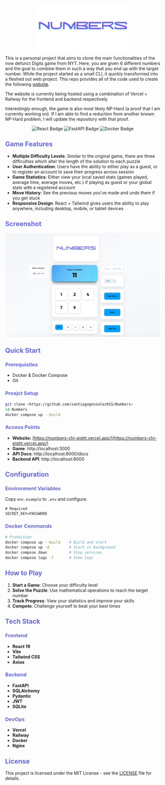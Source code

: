 <style>
h1, h2, h3, h4, h5, h6 {
  color: #6366f1 !important;
}
</style>

<p align="center">
  <img src="frontend/src/assets/numbers_logo.png" alt="Numbers Game Logo" width="300" />
</p>

This is a personal project that aims to clone the main functionalities of the now defunct Digits game from NYT. Here, you are given 6 different numbers and the goal to combine them in such a way that you end up with the target number. While the project started as a small CLI, it quickly transformed into a fleshed out web project. This repo provides all of the code used to create the following [website](https://numbers-chi-eight.vercel.app/).

The website is currently being hosted using a combination of Vercel + Railway for the frontend and backend respectively.

Interestingly enough, the game is also most likely NP-Hard (a proof that I am currently working on). If I am able to find a reduction from another known NP-Hard problem, I will update the repository with that proof.

<p align="center">
  <img src="https://img.shields.io/badge/React-19.1.0-blue" alt="React Badge" />
  <img src="https://img.shields.io/badge/FastAPI-0.104.0-green" alt="FastAPI Badge" />
  <img src="https://img.shields.io/badge/Docker-Ready-blue" alt="Docker Badge" />
</p>

## Game Features

- **Multiple Difficulty Levels**: Similar to the original game, there are three difficulties which alter the length of the solution to each puzzle
- **User Authentication**: Users have the ability to either play as a guest, or to register an account to save their progress across session
- **Game Statistics**: Either view your local saved stats (games played, average time, average moves, etc.) if playing as guest or your global stats with a registered account
- **Move History**: See the previous moves you've made and undo them if you get stuck
- **Responsive Design**: React + Tailwind gives users the ability to play anywhere, including desktop, mobile, or tablet devices

## Screenshot

<p align="center">
  <img src="frontend/src/assets/example_page.png" alt="Numbers Game Screenshot" width="600" />
</p>

## Quick Start

### Prerequisites
- Docker & Docker Compose
- Git

### Proejct Setup
```bash
git clone <https://github.com/santiagogonzalez915/Numbers>
cd Numbers
docker compose up --build
```

### Access Points
- **Website:** [https://numbers-chi-eight.vercel.app/](https://numbers-chi-eight.vercel.app/)
- **Game**: http://localhost:3000
- **API Docs**: http://localhost:8000/docs
- **Backend API**: http://localhost:8000

## Configuration

### Environment Variables
Copy `env.example` to `.env` and configure:

```env
# Required
SECRET_KEY=PASSWORD
```

### Docker Commands
```bash
# Production
docker compose up --build    # Build and start
docker compose up -d         # Start in background
docker compose down          # Stop services
docker compose logs -f       # View logs

```

## How to Play

1. **Start a Game**: Choose your difficulty level
2. **Solve the Puzzle**: Use mathematical operations to reach the target number
3. **Track Progress**: View your statistics and improve your skills
4. **Compete**: Challenge yourself to beat your best times


## Tech Stack

### Frontend
- **React 19**
- **Vite**
- **Tailwind CSS**
- **Axios**

### Backend
- **FastAPI**
- **SQLAlchemy**
- **Pydantic**
- **JWT**
- **SQLite**

### DevOps
- **Vercel**
- **Railway**
- **Docker**
- **Nginx**

## License

This project is licensed under the MIT License - see the [LICENSE](LICENSE) file for details.
